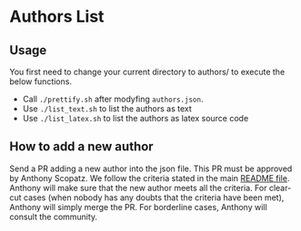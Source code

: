 # Authors List

## Usage

You first need to change your current directory to authors/ to execute the below functions.

* Call `./prettify.sh` after modyfing `authors.json`.
* Use `./list_text.sh` to list the authors as text
* Use `./list_latex.sh` to list the authors as latex source code

## How to add a new author

Send a PR adding a new author into the json file. This PR must be approved by
Anthony Scopatz. We follow the criteria stated in the main
[README file](https://github.com/sympy/sympy-paper/blob/master/README.md#authorship-criteria).
Anthony will make sure that the new author meets all the criteria. For
clear-cut cases (when nobody has any doubts that the criteria have been met),
Anthony will simply merge the PR. For borderline cases, Anthony will consult
the community.
